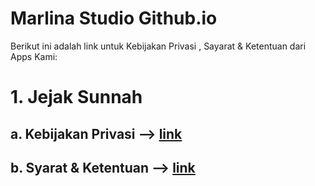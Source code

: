 
# Marlina Studio Github.io

Berikut ini adalah link untuk Kebijakan Privasi , Sayarat & Ketentuan dari Apps Kami:

# 1. Jejak Sunnah 
## a. Kebijakan Privasi --> [link]()
## b. Syarat & Ketentuan --> [link]()

